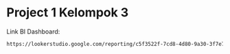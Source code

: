 # Project 1 Kelompok 3
Link BI Dashboard: 
```bash
https://lookerstudio.google.com/reporting/c5f3522f-7cd8-4d80-9a30-3f7e72bdeef5
```